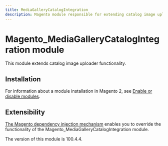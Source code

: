 ```yaml
---
title: MediaGalleryCatalogIntegration
description: Magento module responsible for extending catalog image uploader functionality
---
```


# Magento_MediaGalleryCatalogIntegration module

This module extends catalog image uploader functionality.

## Installation

For information about a module installation in Magento 2, see [Enable or disable modules](https://experienceleague.adobe.com/docs/commerce-operations/installation-guide/tutorials/manage-modules.html).

## Extensibility

[The Magento dependency injection mechanism](https://developer.adobe.com/commerce/php/development/components/dependency-injection/) enables you to override the functionality of the Magento_MediaGalleryCatalogIntegration module.

<InlineAlert slots="text" />
The version of this module is 100.4.4.
